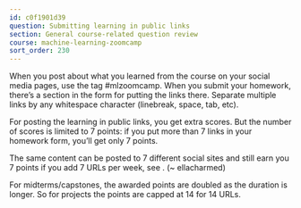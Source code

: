 ```yaml
---
id: c0f1901d39
question: Submitting learning in public links
section: General course-related question review
course: machine-learning-zoomcamp
sort_order: 230
---
```


When you post about what you learned from the course on your social media pages, use the tag #mlzoomcamp. When you submit your homework, there’s a section in the form for putting the links there. Separate multiple links by any whitespace character (linebreak, space, tab, etc).

For posting the learning in public links, you get extra scores. But the number of scores is limited to 7 points: if you put more than 7 links in your homework form, you’ll get only 7 points.

The same content can be posted to 7 different social sites and still earn you 7 points if you add 7 URLs per week, see . (~ ellacharmed)

For midterms/capstones, the awarded points are doubled as the duration is longer. So for projects the points are capped at 14 for 14 URLs.

